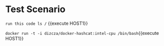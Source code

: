 # Test Scenario #

`run this code ls /` {{execute HOST1}}

`docker run -t -i dizcza/docker-hashcat:intel-cpu /bin/bash`{{execute HOST1}}

